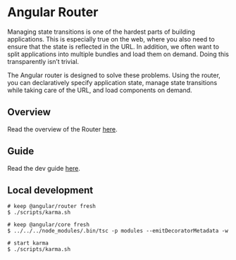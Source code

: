 Angular Router
=========

Managing state transitions is one of the hardest parts of building applications. This is especially true on the web, where you also need to ensure that the state is reflected in the URL. In addition, we often want to split applications into multiple bundles and load them on demand. Doing this transparently isn’t trivial.

The Angular router is designed to solve these problems. Using the router, you can declaratively specify application state, manage state transitions while taking care of the URL, and load components on demand.

## Overview
Read the overview of the Router [here](http://victorsavkin.com/post/145672529346/angular-router).

## Guide
Read the dev guide [here](https://angular.io/docs/ts/latest/guide/router.html).

## Local development

```
# keep @angular/router fresh
$ ./scripts/karma.sh

# keep @angular/core fresh
$ ../../../node_modules/.bin/tsc -p modules --emitDecoratorMetadata -w

# start karma
$ ./scripts/karma.sh
```
